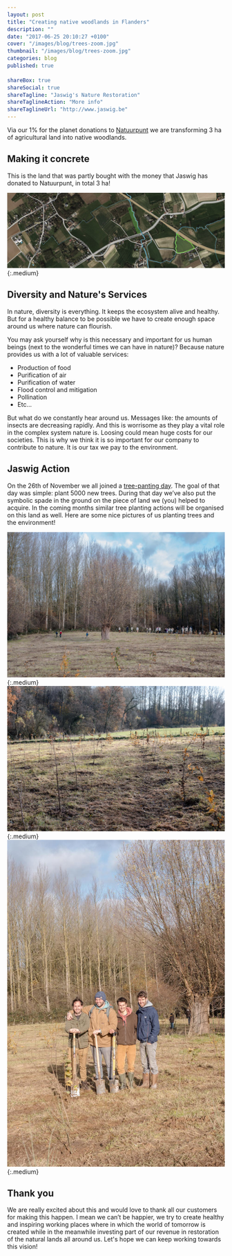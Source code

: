 ```yaml
---
layout: post
title: "Creating native woodlands in Flanders"
description: ""
date: "2017-06-25 20:10:27 +0100"
cover: "/images/blog/trees-zoom.jpg"
thumbnail: "/images/blog/trees-zoom.jpg"
categories: blog
published: true

shareBox: true
shareSocial: true
shareTagline: "Jaswig's Nature Restoration"
shareTaglineAction: "More info"
shareTaglineUrl: "http://www.jaswig.be"
---
```


Via our 1% for the planet donations to [Natuurpunt](https://www.natuurpunt.be/) we are transforming 3 ha of agricultural land into native woodlands.

<!--more-->

## Making it concrete

This is the land that was partly bought with the money that Jaswig has donated to Natuurpunt, in total 3 ha!

![Land bought with donations of Jaswig](/images/blog/Natuurpunt-hero-picture.jpg){:.medium}

## Diversity and Nature's Services

In nature, diversity is everything. It keeps the ecosystem alive and healthy. But for a healthy balance to be possible we have to create enough space around us where nature can flourish.

You may ask yourself why is this necessary and important for us human beings (next to the wonderful times we can have in nature)? Because nature provides us with a lot of valuable services:

* Production of food
* Purification of air
* Purification of water
* Flood control and mitigation
* Pollination
* Etc...

But what do we constantly hear around us. Messages like: the amounts of insects are decreasing rapidly. And this is worrisome as they play a vital role in the complex system nature is. Loosing could mean huge costs for our societies. This is why we think it is so important for our company to contribute to nature. It is our tax we pay to the environment.

## Jaswig Action

On the 26th of November we all joined a [tree-panting day](https://www.natuurpunt.be/agenda/boomplantdag-zottegem-kom-een-van-de-5000-bomen-mee-planten-24468). The goal of that day was simple: plant 5000 new trees. During that day we’ve also put the symbolic spade in the ground on the piece of land we (you) helped to acquire. In the coming months similar tree planting actions will be organised on this land as well. Here are some nice pictures of us planting trees and the environment!

![Environmental actions of jaswig](/images/blog/overview-tree-planting.jpg){:.medium}
![Trees that were planted already during the day](/images/blog/trees-zoom.jpg){:.medium}
![Jaswig team ready to plant some trees](/images/blog/jaswig-group-planting-trees.jpg){:.medium}

## Thank you

We are really excited about this and would love to thank all our customers for making this happen. I mean we can’t be happier, we try to create healthy and inspiring working places where in which the world of tomorrow is created while in the meanwhile investing part of our revenue in restoration of the natural lands all around us. Let's hope we can keep working towards this vision!
